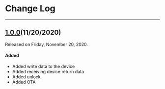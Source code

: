 # Change Log

------

## [1.0.0](https://github.com/minewdevelop/iOS_Pods_Minew_ToolsSDK/releases/tag/1.0.0)(11/20/2020)

Released on Friday, November 20, 2020. 

#### Added

- Added write data to the device
- Added receiving device return data
- Added unlock
- Added OTA

